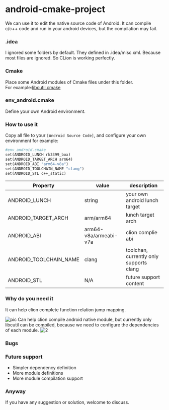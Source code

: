 # android-cmake-project
We can use it to edit the native source code of Android.
It can compile c/c++ code and run in your android devices, but the compilation may fail.

### .idea
I ignored some folders by default. They defined in .idea/misc.xml.
Because most files are ignored. So CLion is working perfectly.

### Cmake
Place some Android modules of Cmake files under this folder.  
For example:[libcutil.cmake](https://github.com/Ahren-Li/android-cmake-project/blob/master/Cmake/libcutils.cmake)

### env_android.cmake
Define your own Android environment.

### How to use it
Copy all file  to your `[Android Source Code]`,  and configure your own environment
for example:
```makefile
#env_android.cmake
set(ANDROID_LUNCH rk3399_box)
set(ANDROID_TARGET_ARCH arm64)
set(ANDROID_ABI "arm64-v8a")
set(ANDROID_TOOLCHAIN_NAME "clang")
set(ANDROID_STL c++_static)
```

|        Property         |   value   | description |
| ----------------------- | --------- | ----------- |
|  ANDROID_LUNCH          | string |your own android lunch target    |
|  ANDROID_TARGET_ARCH    | arm/arm64 |lunch target arch    |
|  ANDROID_ABI            | arm64-v8a/armeabi-v7a | clion complie abi |
|  ANDROID_TOOLCHAIN_NAME | clang | toolchan, currently only supports clang |
|  ANDROID_STL            | N/A | future support content |



### Why do you need it

It can help clion complete function relation jump mapping.

![pic](https://www.lili.kim/2018/11/24/android/Use%20CLion%20import%20Android%20code/test.png)
Can help clion compile android native module, but currently only libcutil can be compiled, because we need to configure the dependencies of each module.
![2](https://www.lili.kim/2018/11/24/android/Use%20CLion%20import%20Android%20code/test2.png)

### Bugs

### Future support
- Simpler dependency definition
- More module definitions
- More module compilation support

### Anyway
If you have any suggestion or solution, welcome to discuss.